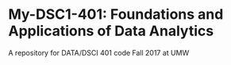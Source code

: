 # My-DSC1-401: Foundations and Applications of Data Analytics 
A repository for DATA/DSCI 401 code Fall 2017 at UMW
